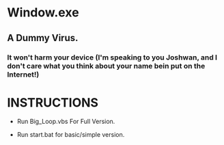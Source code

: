 Window.exe
==========

## A Dummy Virus.


### It won't harm your device (I'm speaking to you Joshwan, and I don't care what you think about your name bein put on the Internet!)

# INSTRUCTIONS
- Run Big_Loop.vbs For Full Version.


- Run start.bat for basic/simple version.
